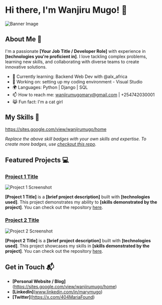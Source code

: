 # Hi there, I'm Wanjiru Mugo! 👋

![Banner Image](your_banner_image_url_here)

## About Me 🚀

I'm a passionate **[Your Job Title / Developer Role]** with experience in **[technologies you're proficient in]**. I love tackling complex problems, learning new skills, and collaborating with diverse teams to create innovative solutions.

- 🌱 Currently learning: Backend Web Dev with @alx_africa
- 🔭 Working on: setting up my coding environment - Visual Studio 
- 🌍 Languages: Python | Django | SQL
- 📫 How to reach me: wanjirumugomary@gmail.com | +254742030001
- 😹 Fun fact: I'm a cat girl
  

## My Skills 🧠

https://sites.google.com/view/wanjirumugo/home 

*Replace the above skill badges with your own skills and expertise. To create more badges, use [checkout this repo](https://github.com/alexandresanlim/Badges4-README.md-Profile).*

## Featured Projects 💻

### [Project 1 Title](project_1_link)

![Project 1 Screenshot](project_1_screenshot_url)

**[Project 1 Title]** is a **[brief project description]** built with **[technologies used]**. This project demonstrates my ability to **[skills demonstrated by the project]**. You can check out the repository [here](project_1_repository_link).

### [Project 2 Title](project_2_link)

![Project 2 Screenshot](project_2_screenshot_url)

**[Project 2 Title]** is a **[brief project description]** built with **[technologies used]**. This project showcases my skills in **[skills demonstrated by the project]**. You can check out the repository [here](project_2_repository_link).

## Get in Touch 📬

- **[Personal Website / Blog]**(https://sites.google.com/view/wanjirumugo/home)
- **[LinkedIn]**(www.linkedin.com/in/marymugo)
- **[Twitter]**(https://x.com/404MariaFound)

